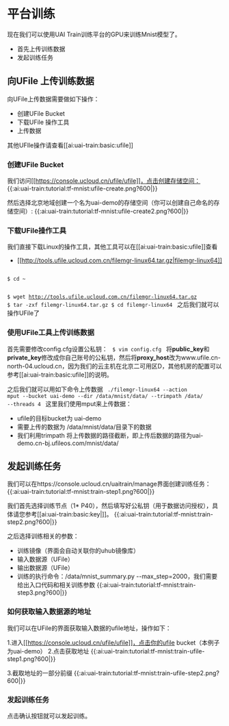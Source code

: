 

# 平台训练
现在我们可以使用UAI Train训练平台的GPU来训练Mnist模型了。

  * 首先上传训练数据
  * 发起训练任务

## 向UFile 上传训练数据
向UFile上传数据需要做如下操作：

  * 创建UFile Bucket
  * 下载UFile 操作工具
  * 上传数据

其他UFIle操作请查看[[ai:uai-train:basic:ufile]]

### 创建UFile Bucket
我们访问[[https://console.ucloud.cn/ufile/ufile]]，点击创建存储空间：
{{:ai:uai-train:tutorial:tf-mnist:ufile-create.png?600|}}

然后选择北京地域创建一个名为uai-demo的存储空间（你可以创建自己命名的存储空间）: 
{{:ai:uai-train:tutorial:tf-mnist:ufile-create2.png?600|}}

### 下载UFile操作工具
我们直接下载Linux的操作工具，其他工具可以在[[ai:uai-train:basic:ufile]]查看

  *  [[http://tools.ufile.ucloud.com.cn/filemgr-linux64.tar.gz|filemgr-linux64]]

<code>
$ cd ~

$ wget http://tools.ufile.ucloud.com.cn/filemgr-linux64.tar.gz
$ tar -zxf filemgr-linux64.tar.gz
$ cd filemgr-linux64
</code>
之后我们就可以操作UFile了

### 使用UFile工具上传训练数据
首先需要修改config.cfg设置公私钥：
<code>
$ vim config.cfg
</code>
将**public\_key**和**private\_key**修改成你自己账号的公私钥，然后将**proxy\_host**改为www.ufile.cn-north-04.ucloud.cn，因为我们的云主机在北京二可用区D，其他机房的配置可以参考[[ai:uai-train:basic:ufile]]的说明。

之后我们就可以用如下命令上传数据
<code>
./filemgr-linux64 --action mput --bucket uai-demo --dir /data/mnist/data/  --trimpath /data/ --threads 4
</code>
这里我们使用mput来上传数据：

  * ufile的目标bucket为 uai-demo
  * 需要上传的数据为 /data/mnist/data/目录下的数据
  * 我们利用trimpath 将上传数据的路径截断，即上传后数据的路径为uai-demo.cn-bj.ufileos.com/mnist/data/

## 发起训练任务
我们可以在https://console.ucloud.cn/uaitrain/manage界面创建训练任务：
{{:ai:uai-train:tutorial:tf-mnist:train-step1.png?600|}}

我们首先选择训练节点（1* P40），然后填写好公私钥（用于数据访问授权），具体请您参考[[ai:uai-train:basic:key|]]。
{{:ai:uai-train:tutorial:tf-mnist:train-step2.png?600|}}

之后选择训练相关的参数：
  * 训练镜像（界面会自动关联你的uhub镜像库）
  * 输入数据源（UFile）
  * 输出数据源（UFile）
  * 训练的执行命令：/data/mnist\_summary.py \-\-max\_step=2000，我们需要给出入口代码和相关训练参数
{{:ai:uai-train:tutorial:tf-mnist:train-step3.png?600|}}

### 如何获取输入数据源的地址
我们可以在UFile的界面获取输入数据的ufile地址，操作如下：

1.进入[[https://console.ucloud.cn/ufile/ufile]]，点击你的ufile bucket（本例子为uai-demo）
2.点击获取地址 
{{:ai:uai-train:tutorial:tf-mnist:train-ufile-step1.png?600|}}

3.截取地址的一部分前缀 
{{:ai:uai-train:tutorial:tf-mnist:train-ufile-step2.png?600|}}

### 发起训练任务
点击确认按钮就可以发起训练。

